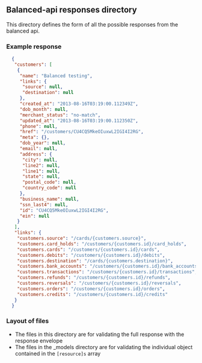 ## Balanced-api responses directory

This directory defines the form of all the possible responses from the balanced api.

### Example response
``` json
  {
   "customers": [
    {
     "name": "Balanced testing",
     "links": {
      "source": null,
      "destination": null
     },
     "created_at": "2013-08-16T03:19:00.112349Z",
     "dob_month": null,
     "merchant_status": "no-match",
     "updated_at": "2013-08-16T03:19:00.112350Z",
     "phone": null,
     "href": "/customers/CU4CQ5MkeOIuxwL2IGI4I2RG",
     "meta": {},
     "dob_year": null,
     "email": null,
     "address": {
      "city": null,
      "line2": null,
      "line1": null,
      "state": null,
      "postal_code": null,
      "country_code": null
     },
     "business_name": null,
     "ssn_last4": null,
     "id": "CU4CQ5MkeOIuxwL2IGI4I2RG",
     "ein": null
    }
   ],
   "links": {
    "customers.source": "/cards/{customers.source}",
    "customers.card_holds": "/customers/{customers.id}/card_holds",
    "customers.cards": "/customers/{customers.id}/cards",
	"customers.debits": "/customers/{customers.id}/debits",
    "customers.destination": "/cards/{customers.destination}",
    "customers.bank_accounts": "/customers/{customers.id}/bank_accounts",
    "customers.transactions": "/customers/{customers.id}/transactions",
    "customers.refunds": "/customers/{customers.id}/refunds",
    "customers.reversals": "/customers/{customers.id}/reversals",
    "customers.orders": "/customers/{customers.id}/orders",
    "customers.credits": "/customers/{customers.id}/credits"
   }
  }
```

### Layout of files
  * The files in this directory are for validating the full response with the response envelope
  * The files in the _models directory are for validating the individual object contained in the `[resource]s` array
